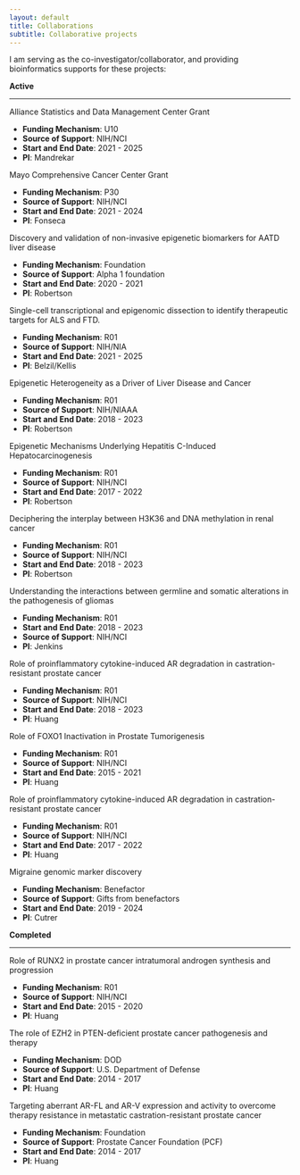 ```yaml
---
layout: default
title: Collaborations
subtitle: Collaborative projects
---
```


I am serving as the co-investigator/collaborator, and providing bioinformatics supports for these projects:

**Active**

---

Alliance Statistics and Data Management Center Grant
+ **Funding Mechanism**: U10
+ **Source of Support**: NIH/NCI
+ **Start and End Date**: 2021 \- 2025
+ **PI**: Mandrekar

Mayo Comprehensive Cancer Center Grant
- **Funding Mechanism**: P30
- **Source of Support**: NIH/NCI
- **Start and End Date**: 2021 \- 2024
- **PI**: Fonseca

Discovery and validation of non-invasive epigenetic biomarkers for AATD liver disease
- **Funding Mechanism**: Foundation
- **Source of Support**: Alpha 1 foundation
- **Start and End Date**: 2020 \- 2021
- **PI**: Robertson

Single-cell transcriptional and epigenomic dissection to identify therapeutic targets for ALS and FTD. 
- **Funding Mechanism**: R01
- **Source of Support**: NIH/NIA
- **Start and End Date**: 2021 \- 2025
- **PI**: Belzil/Kellis

Epigenetic Heterogeneity as a Driver of Liver Disease and Cancer
- **Funding Mechanism**: R01
- **Source of Support**: NIH/NIAAA
- **Start and End Date**: 2018 \- 2023
- **PI**: Robertson

Epigenetic Mechanisms Underlying Hepatitis C-Induced Hepatocarcinogenesis
- **Funding Mechanism**: R01
- **Source of Support**: NIH/NCI
- **Start and End Date**: 2017 \- 2022
- **PI**: Robertson

Deciphering the interplay between H3K36 and DNA methylation in renal cancer
- **Funding Mechanism**: R01
- **Source of Support**: NIH/NCI
- **Start and End Date**: 2018 \- 2023
- **PI**: Robertson

Understanding the interactions between germline and somatic alterations in the pathogenesis of gliomas
- **Funding Mechanism**: R01
- **Start and End Date**: 2018 \- 2023
- **Source of Support**: NIH/NCI
- **PI**: Jenkins

Role of proinflammatory cytokine-induced AR degradation in castration-resistant prostate cancer
- **Funding Mechanism**: R01
- **Source of Support**: NIH/NCI
- **Start and End Date**: 2018 \- 2023
- **PI**: Huang

Role of FOXO1 Inactivation in Prostate Tumorigenesis
- **Funding Mechanism**: R01
- **Source of Support**: NIH/NCI
- **Start and End Date**: 2015 \- 2021
- **PI**: Huang

Role of proinflammatory cytokine-induced AR degradation in castration-resistant prostate cancer
- **Funding Mechanism**: R01
- **Source of Support**: NIH/NCI
- **Start and End Date**: 2017 \- 2022
- **PI**: Huang

Migraine genomic marker discovery
- **Funding Mechanism**: Benefactor
- **Source of Support**:  Gifts from benefactors
- **Start and End Date**: 2019 - 2024
- **PI**: Cutrer

**Completed**

---

Role of RUNX2 in prostate cancer intratumoral androgen synthesis and progression
- **Funding Mechanism**: R01
- **Source of Support**: NIH/NCI
- **Start and End Date**: 2015 \- 2020
- **PI**: Huang

The role of EZH2 in PTEN-deficient prostate cancer pathogenesis and therapy
- **Funding Mechanism**: DOD
- **Source of Support**: U.S. Department of Defense
- **Start and End Date**: 2014 \- 2017
- **PI**: Huang

Targeting aberrant AR-FL and AR-V expression and activity to overcome therapy resistance in metastatic castration-resistant prostate cancer
- **Funding Mechanism**: Foundation
- **Source of Support**: Prostate Cancer Foundation (PCF)
- **Start and End Date**: 2014 \- 2017
- **PI**: Huang





